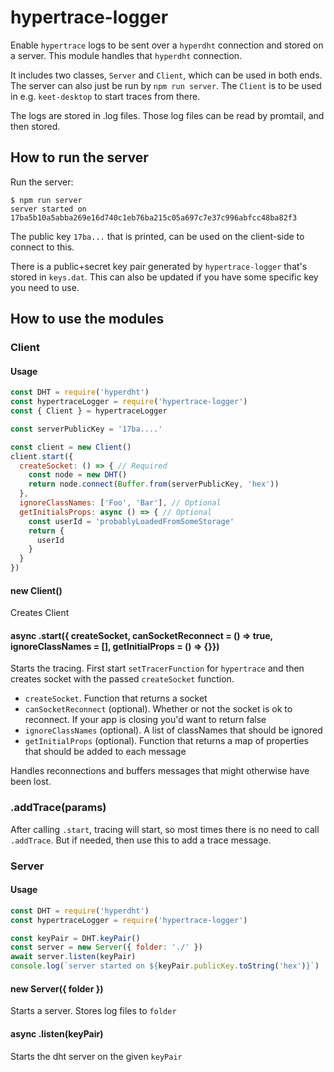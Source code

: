 # hypertrace-logger

Enable `hypertrace` logs to be sent over a `hyperdht` connection and stored on a server. This module handles that `hyperdht` connection.

It includes two classes, `Server` and `Client`, which can be used in both ends. The server can also just be run by `npm run server`. The `Client` is to be used in e.g. `keet-desktop` to start traces from there.

The logs are stored in .log files. Those log files can be read by promtail, and then stored.

## How to run the server

Run the server:

```
$ npm run server
server started on 17ba5b10a5abba269e16d740c1eb76ba215c05a697c7e37c996abfcc48ba82f3
```

The public key `17ba...` that is printed, can be used on the client-side to connect to this.

There is a public+secret key pair generated by `hypertrace-logger` that's stored in `keys.dat`. This can also be updated if you have some specific key you need to use.

## How to use the modules

### Client

#### Usage

``` js
const DHT = require('hyperdht')
const hypertraceLogger = require('hypertrace-logger')
const { Client } = hypertraceLogger

const serverPublicKey = '17ba....'

const client = new Client()
client.start({
  createSocket: () => { // Required
    const node = new DHT()
    return node.connect(Buffer.from(serverPublicKey, 'hex'))
  },
  ignoreClassNames: ['Foo', 'Bar'], // Optional
  getInitialsProps: async () => { // Optional
    const userId = 'probablyLoadedFromSomeStorage'
    return {
      userId
    }
  }
})

```

#### new Client()

Creates Client

#### async .start({ createSocket, canSocketReconnect = () => true, ignoreClassNames = [], getInitialProps = () => {}})

Starts the tracing. First start `setTracerFunction` for `hypertrace` and then creates socket with the passed `createSocket` function.

- `createSocket`. Function that returns a socket
- `canSocketReconnect` (optional). Whether or not the socket is ok to reconnect. If your app is closing you'd want to return false
- `ignoreClassNames` (optional). A list of classNames that should be ignored
- `getInitialProps` (optional). Function that returns a map of properties that should be added to each message

Handles reconnections and buffers messages that might otherwise have been lost.

### .addTrace(params)

After calling `.start`, tracing will start, so most times there is no need to call `.addTrace`. But if needed, then use this to add a trace message.

### Server

#### Usage

```js
const DHT = require('hyperdht')
const hypertraceLogger = require('hypertrace-logger')

const keyPair = DHT.keyPair()
const server = new Server({ folder: './' })
await server.listen(keyPair)
console.log(`server started on ${keyPair.publicKey.toString('hex')}`)
```

#### new Server({ folder })

Starts a server. Stores log files to `folder`

#### async .listen(keyPair)

Starts the dht server on the given `keyPair`

